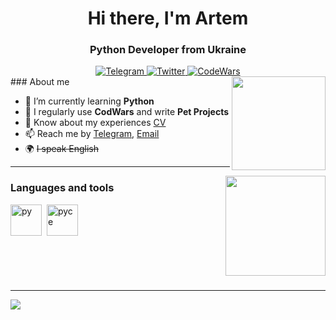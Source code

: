 <div id="header" align="center">

<h1>Hi there, I'm Artem</h1>
<h3>Python Developer from Ukraine</h3>
</div>
<div id="socials" align="center">
<a href="https://t.me/rozghrom">
    <img src="https://img.shields.io/badge/Telegram-black?style=for-the-badge&logo=Telegram&logoColor=white" alt="Telegram"/>
</a>
<a href="https://x.com/rozghrom">
    <img src="https://img.shields.io/badge/Twitter-black?style=for-the-badge&logo=Twitter&logoColor=white" alt="Twitter"/>
</a>
<a href="https://www.codewars.com/users/rozghrom">
    <img src="https://img.shields.io/badge/CodeWars-black?style=for-the-badge&logo=codewars&logoColor=white" alt="CodeWars"/>
</a>
</div>

<img align="right" src="https://media.tenor.com/4WvV9GY4yTEAAAAi/azur-lane-game.gif" width="150">
### About me 

- 🧠 I’m currently learning **Python** 
- 📝 I regularly use **CodWars** and write **Pet Projects** 
- 📄 Know about my experiences [CV](cv-link)  
- 📫 Reach me by [Telegram](https://t.me/rozghrom), [Email](raz15753@gmail.com)
- 🌍 ~~I speak English~~

---

<img align="right" src="https://media.tenor.com/JMoGF6FMFVgAAAAi/uni-corn-asasas-azurlane.gif" width="160">

### Languages and tools

<img src="https://cdn.jsdelivr.net/gh/devicons/devicon@latest/icons/python/python-original.svg" title="py" width="50" height="50"/>&nbsp;
<img src="https://cdn.jsdelivr.net/gh/devicons/devicon@latest/icons/pycharm/pycharm-original.svg" title="pyce" width="50" height="50"/>&nbsp;
```
     
    
      
     
```
---

![](http://github-profile-summary-cards.vercel.app/api/cards/profile-details?username=rozghrom&theme=aura)

<br>
